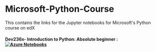 # Microsoft-Python-Course
This contains the links for the Jupyter notebooks for Microsoft's Python course on edX

#### Dev236x- Introduction to Python: Absolute beginner : [![Azure Notebooks](https://notebooks.azure.com/launch.png)](https://notebooks.azure.com/nukaduka1/libraries/DEV236x)
